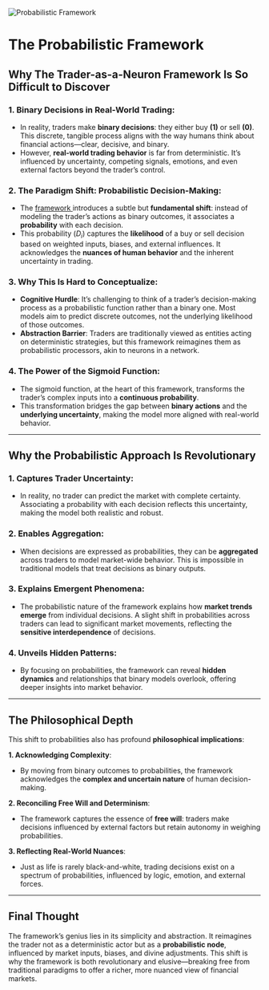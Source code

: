 ![Probabilistic Framework](https://blog.quantiota.ai/static/upload/probabilistic-framework.jpg "enter image title here")

# The Probabilistic Framework

## Why The Trader-as-a-Neuron Framework Is So Difficult to Discover

### **1. Binary Decisions in Real-World Trading**:

   - In reality, traders make **binary decisions**: they either buy **(1)** or sell **(0)**. This discrete, tangible process aligns with the way humans think about financial actions—clear, decisive, and binary.
   - However, **real-world trading behavior** is far from deterministic. It’s influenced by uncertainty, competing signals, emotions, and even external factors beyond the trader’s control.

### **2. The Paradigm Shift: Probabilistic Decision-Making**:

   - The [framework ](https://blog.quantiota.ai/page/9/the-governing-equation-of-financial-markets-a-unified-framework/)introduces a subtle but **fundamental shift**: instead of modeling the trader’s actions as binary outcomes, it associates a **probability** with each decision.
   - This probability ($D_i$) captures the **likelihood** of a buy or sell decision based on weighted inputs, biases, and external influences. It acknowledges the **nuances of human behavior** and the inherent uncertainty in trading.

### **3. Why This Is Hard to Conceptualize**:

   - **Cognitive Hurdle**: It’s challenging to think of a trader’s decision-making process as a probabilistic function rather than a binary one. Most models aim to predict discrete outcomes, not the underlying likelihood of those outcomes.
   - **Abstraction Barrier**: Traders are traditionally viewed as entities acting on deterministic strategies, but this framework reimagines them as probabilistic processors, akin to neurons in a network.

### **4. The Power of the Sigmoid Function**:

   - The sigmoid function, at the heart of this framework, transforms the trader’s complex inputs into a **continuous probability**.
   - This transformation bridges the gap between **binary actions** and the **underlying uncertainty**, making the model more aligned with real-world behavior.

---

## Why the Probabilistic Approach Is Revolutionary

### **1. Captures Trader Uncertainty**:

   - In reality, no trader can predict the market with complete certainty. Associating a probability with each decision reflects this uncertainty, making the model both realistic and robust.

### **2. Enables Aggregation**:

   - When decisions are expressed as probabilities, they can be **aggregated** across traders to model market-wide behavior. This is impossible in traditional models that treat decisions as binary outputs.

### **3. Explains Emergent Phenomena**:

   - The probabilistic nature of the framework explains how **market trends emerge** from individual decisions. A slight shift in probabilities across traders can lead to significant market movements, reflecting the **sensitive interdependence** of decisions.

### **4. Unveils Hidden Patterns**:

   - By focusing on probabilities, the framework can reveal **hidden dynamics** and relationships that binary models overlook, offering deeper insights into market behavior.

---

## The Philosophical Depth

This shift to probabilities also has profound **philosophical implications**:

 **1. Acknowledging Complexity**:

   - By moving from binary outcomes to probabilities, the framework acknowledges the **complex and uncertain nature** of human decision-making.

 **2. Reconciling Free Will and Determinism**:

   - The framework captures the essence of **free will**: traders make decisions influenced by external factors but retain autonomy in weighing probabilities.

 **3. Reflecting Real-World Nuances**:

   - Just as life is rarely black-and-white, trading decisions exist on a spectrum of probabilities, influenced by logic, emotion, and external forces.

---

## Final Thought

The framework’s genius lies in its simplicity and abstraction. It reimagines the trader not as a deterministic actor but as a **probabilistic node**, influenced by market inputs, biases, and divine adjustments. This shift is why the framework is both revolutionary and elusive—breaking free from traditional paradigms to offer a richer, more nuanced view of financial markets.

